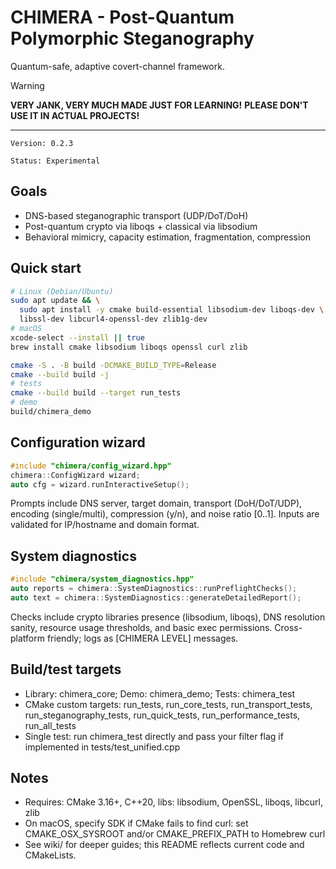 # CHIMERA - Post-Quantum Polymorphic Steganography

Quantum-safe, adaptive covert-channel framework.

> [!WARNING]
> **VERY JANK, VERY MUCH MADE JUST FOR LEARNING!**
> **PLEASE DON'T USE IT IN ACTUAL PROJECTS!**
>
> ---
>
> `Version: 0.2.3`
>
> `Status: Experimental`

## Goals
- DNS-based steganographic transport (UDP/DoT/DoH)
- Post-quantum crypto via liboqs + classical via libsodium
- Behavioral mimicry, capacity estimation, fragmentation, compression

## Quick start
```bash
# Linux (Debian/Ubuntu)
sudo apt update && \
  sudo apt install -y cmake build-essential libsodium-dev liboqs-dev \
  libssl-dev libcurl4-openssl-dev zlib1g-dev
# macOS
xcode-select --install || true
brew install cmake libsodium liboqs openssl curl zlib

cmake -S . -B build -DCMAKE_BUILD_TYPE=Release
cmake --build build -j
# tests
cmake --build build --target run_tests
# demo
build/chimera_demo
```

## Configuration wizard
```cpp
#include "chimera/config_wizard.hpp"
chimera::ConfigWizard wizard;
auto cfg = wizard.runInteractiveSetup();
```
Prompts include DNS server, target domain, transport (DoH/DoT/UDP),
encoding (single/multi), compression (y/n), and noise ratio [0..1].
Inputs are validated for IP/hostname and domain format.

## System diagnostics
```cpp
#include "chimera/system_diagnostics.hpp"
auto reports = chimera::SystemDiagnostics::runPreflightChecks();
auto text = chimera::SystemDiagnostics::generateDetailedReport();
```
Checks include crypto libraries presence (libsodium, liboqs), DNS
resolution sanity, resource usage thresholds, and basic exec permissions.
Cross-platform friendly; logs as [CHIMERA LEVEL] messages.

## Build/test targets
- Library: chimera_core; Demo: chimera_demo; Tests: chimera_test
- CMake custom targets: run_tests, run_core_tests, run_transport_tests,
  run_steganography_tests, run_quick_tests, run_performance_tests,
  run_all_tests
- Single test: run chimera_test directly and pass your filter flag if
  implemented in tests/test_unified.cpp

## Notes
- Requires: CMake 3.16+, C++20, libs: libsodium, OpenSSL, liboqs, libcurl,
  zlib
- On macOS, specify SDK if CMake fails to find curl: set
  CMAKE_OSX_SYSROOT and/or CMAKE_PREFIX_PATH to Homebrew curl
- See wiki/ for deeper guides; this README reflects current code and
  CMakeLists.
